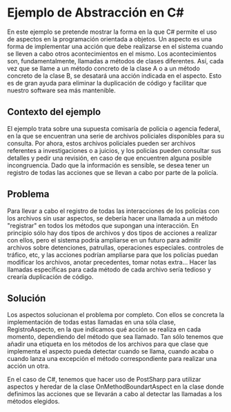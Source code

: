 # Ejemplo de Abstracción en C#
En este ejemplo se pretende mostrar la forma en la que C# permite el uso de aspectos en la programación orientada a objetos. 
Un aspecto es una forma de implementar una acción que debe realizarse en el sistema cuando se lleven a cabo otros acontecimientos en el mismo. Los acontecimientos son, fundamentalmente, llamadas a métodos de clases diferentes. Así, cada vez que se llame a un método concreto de la clase
A o a un método concreto de la clase B, se desatará una acción indicada en el aspecto. Esto es de gran ayuda para eliminar la duplicación de código y facilitar que nuestro software sea más mantenible.

## Contexto del ejemplo
El ejemplo trata sobre una supuesta comisaría de policia o agencia federal, en la que se encuentran una serie de archivos policiales disponibles para su consulta. Por ahora, estos archivos policiales pueden ser archivos referentes a investigaciones o a juicios, y los policías pueden consultar sus detalles y pedir una revisión, en caso de que encuentren alguna posible incongruencia. Dado que la información es sensible, se desea tener un registro de todas las acciones que se llevan a cabo por parte de la policía.

## Problema
Para llevar a cabo el registro de todas las interacciones de los policías con los archivos sin usar aspectos, se debería hacer una llamada a un método "registrar" en todos los métodos que supongan una interacción. En principio sólo hay dos tipos de archivos y dos tipos de acciones a realizar con ellos, pero el sistema podría ampliarse en un futuro para admitir archivos sobre detenciones, patrullas, operaciones especiales. controles de tráfico, etc, y las acciones podrían ampliarse para que los policías puedan modificar los archivos, anotar precedentes, tomar notas extra... Hacer las llamadas específicas para cada método de cada archivo sería tedioso y crearía duplicación de código.

## Solución
Los aspectos solucionan el problema por completo. Con ellos se concreta la implementación de todas estas llamadas en una sóla clase, RegistroAspecto, en la que indicamos qué acción se realiza en cada momento, dependiendo del método que sea llamado. Tan sólo tenemos que añadir una etiqueta en los métodos de los archivos para que clase que implementa el aspecto pueda detectar cuando se llama, cuando acaba o cuando lanza una excepción el método correspondiente para realizar una acción un otra. 

En el caso de C#, tenemos que hacer uso de PostSharp para utilizar aspectos y heredar de la clase OnMethodBoundartAspect en la clase donde definimos las acciones que se llevarán a cabo al detectar las llamadas a los métodos elegidos.
